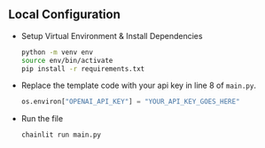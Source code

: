 ## Local Configuration

- Setup Virtual Environment & Install Dependencies
    ```bash
    python -m venv env
    source env/bin/activate
    pip install -r requirements.txt
    ```

- Replace the template code with your api key in line 8 of ```main.py```.
    ```python
    os.environ["OPENAI_API_KEY"] = "YOUR_API_KEY_GOES_HERE"
    ```

- Run the file
    ```bash
    chainlit run main.py
    ```